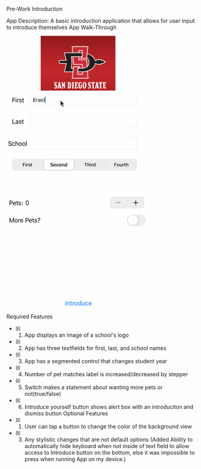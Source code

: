 Pre-Work Introduction

App Description:
A basic introduction application that allows for user input to introduce themselves
App Walk-Through

![](https://github.com/Thyde0000/codePath-Pre-Work/blob/main/AppOverview%20-%20PreWork.gif)

Required Features
- [x]  1. App displays an image of a school's logo
- [x]  2. App has three textfields for first, last, and school names
- [x]  3. App has a segmented control that changes student year
- [x]  4. Number of pet matches label is increased/decreased by stepper
- [x]  5. Switch makes a statement about wanting more pets or not(true/false)
- [x]  6. Introduce yourself button shows alert box with an introduciton and dismiss button
Optional Features
- [x]  1. User can tap a button to change the color of the background view
- [x] 3. Any stylistic changes that are not default options 
(Added Ability to automatically hide keyboard when not inside of text field to allow access to Introduce button on the bottom, else it was impossible to press when running App on my device.)
